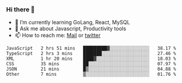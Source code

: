 ### Hi there 👋

- 🌱 I’m currently learning GoLang, React, MySQL
- 💬 Ask me about Javascript, Productivity tools 
- 📫 How to reach me: [Mail](mailto:kvaishak47@gmail.com) or [twitter](https://twitter.com/kvaish4k)



<!--START_SECTION:waka-->

```text
JavaScript   2 hrs 51 mins   █████████▓░░░░░░░░░░░░░░░   38.17 %
TypeScript   2 hrs 3 mins    ███████░░░░░░░░░░░░░░░░░░   27.46 %
XML          1 hr 20 mins    ████▓░░░░░░░░░░░░░░░░░░░░   18.03 %
CSS          35 mins         ██░░░░░░░░░░░░░░░░░░░░░░░   07.97 %
JSON         21 mins         █▒░░░░░░░░░░░░░░░░░░░░░░░   04.88 %
Other        7 mins          ▒░░░░░░░░░░░░░░░░░░░░░░░░   01.76 %
```

<!--END_SECTION:waka-->
